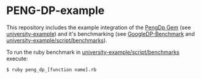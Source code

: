 # PENG-DP-example

This repository includes the example integration of the [PengDp Gem](https://github.com/philip-groneberg/PENG-DP) (see [university-example](https://github.com/philip-groneberg/PENG-DP-example/tree/master/university_example)) and it's benchmarking (see [GoogleDP-Benchmark](https://github.com/philip-groneberg/PENG-DP-example/tree/master/GoogleDP-Benchmark) and [university-example/script/benchmarks](https://github.com/philip-groneberg/PENG-DP-example/tree/master/university_example/script/benchmarks)).

To run the ruby benchmark in [university-example/script/benchmarks](https://github.com/philip-groneberg/PENG-DP-example/tree/master/university_example/script/benchmarks) execute:

    $ ruby peng_dp_[function name].rb
